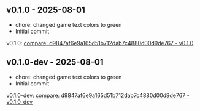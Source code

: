 ## v0.1.0 - 2025-08-01

- chore: changed game text colors to green
- Initial commit

v0.1.0: [compare: d9847af6e9a165d51b712dab7c4880d00d9de767 - v0.1.0](../../compare/d9847af6e9a165d51b712dab7c4880d00d9de767...v0.1.0)
## v0.1.0-dev - 2025-08-01

- chore: changed game text colors to green
- Initial commit

v0.1.0-dev: [compare: d9847af6e9a165d51b712dab7c4880d00d9de767 - v0.1.0-dev](../../compare/d9847af6e9a165d51b712dab7c4880d00d9de767...v0.1.0-dev)
